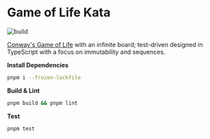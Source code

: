 # Game of Life Kata

![build](https://github.com/andrej-dyck/kata-gameoflife-ts/actions/workflows/ci.yml/badge.svg?branch=main)

[Conway's Game of Life](https://en.wikipedia.org/wiki/Conway%27s_Game_of_Life) with an infinite board; test-driven designed in TypeScript with a focus on immutability and sequences.

**Install Dependencies**
```sh
pnpm i --frozen-lockfile
```

**Build & Lint**
```sh
pnpm build && pnpm lint
```

**Test**
```sh
pnpm test
```

